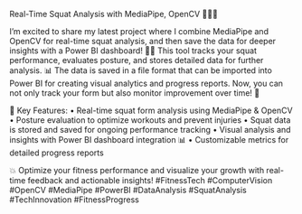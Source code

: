 Real-Time Squat Analysis with MediaPipe, OpenCV 🏋️‍♂️🚀

I’m excited to share my latest project where I combine MediaPipe and OpenCV for real-time squat analysis, and then save the data for deeper insights with a Power BI dashboard! 🏋️‍♂️
This tool tracks your squat performance, evaluates posture, and stores detailed data for further analysis. 📊 The data is saved in a file format that can be imported into Power BI for creating visual analytics and progress reports. Now, you can not only track your form but also monitor improvement over time! 🚀

🔑 Key Features:
• Real-time squat form analysis using MediaPipe & OpenCV
• Posture evaluation to optimize workouts and prevent injuries
• Squat data is stored and saved for ongoing performance tracking
• Visual analysis and insights with Power BI dashboard integration 📊
• Customizable metrics for detailed progress reports

💥 Optimize your fitness performance and visualize your growth with real-time feedback and actionable insights!
#FitnessTech #ComputerVision #OpenCV #MediaPipe #PowerBI #DataAnalysis #SquatAnalysis #TechInnovation #FitnessProgress

